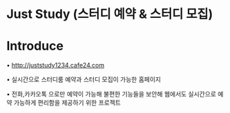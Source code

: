 # Just Study (스터디 예약 & 스터디 모집)

# Introduce
• http://juststudy1234.cafe24.com

• 실시간으로 스터디룸 예약과 스터디 모집이 가능한 홈페이지

• 전화,카카오톡 으로만 예약이 가능해 불편한 기능들을 보안해 웹에서도 실시간으로 예약 가능하게 편리함을 제공하기 위한 프로젝트



